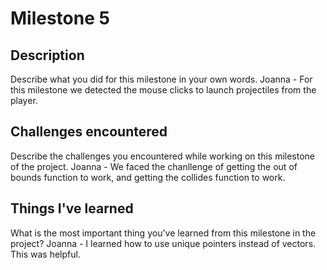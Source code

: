 # Milestone 5

## Description
Describe what you did for this milestone in your own words.
Joanna - For this milestone we detected the mouse clicks to launch projectiles from the player. 

## Challenges encountered
Describe the challenges you encountered while working on this milestone of the project.
Joanna - We faced the chanllenge of getting the out of bounds function to work, and getting the collides function to work.

## Things I've learned
What is the most important thing you've learned from this milestone in the project?
Joanna - I learned how to use unique pointers instead of vectors. This was helpful.
